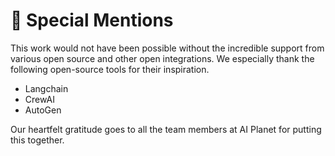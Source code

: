 # 🏅 Special Mentions

This work would not have been possible without the incredible support from various open source and other open integrations. We especially thank the following open-source tools for their inspiration.

* Langchain
* CrewAI
* AutoGen

Our heartfelt gratitude goes to all the team members at AI Planet for putting this together.
